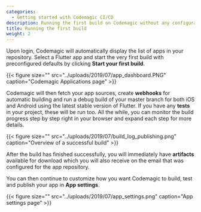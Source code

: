 ```yaml
---
categories:
  - Getting started with Codemagic CI/CD
description: Running the first build on Codemagic without any configuration
title: Running the first build
weight: 2
---
```


Upon login, Codemagic will automatically display the list of apps in your repository. Select a Flutter app and start the very first build with preconfigured defaults by clicking **Start your first build**.

{{< figure size="" src="../uploads/2019/07/app_dashboard.PNG" caption="Codemagic Applications page" >}}

Codemagic will then fetch your app sources, create **webhooks** for automatic building and run a debug build of your master branch for both iOS and Android using the latest stable version of Flutter. If you have any **tests** in your project, these will be run too. All the while, you can monitor the build progress step by step right in your browser and expand each step for more details.

{{< figure size="" src="../uploads/2019/07/build_log_publishing.png" caption="Overview of a successful build" >}}

After the build has finished successfully, you will immediately have **artifacts** available for download which you will also receive on the email that was configured for the app repository.

You can then continue to customize how you want Codemagic to build, test and publish your app in **App settings**.

{{< figure size="" src="../uploads/2019/07/app_settings.png" caption="App settings page" >}}
